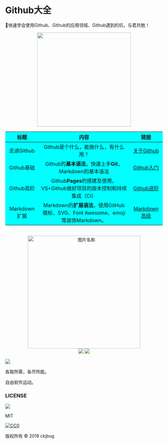 # Github大全

🐾快速学会使用Github、Github的应用领域、Github遇到的坑，与君共勉！

<div align="center">
    <img src="http://5b0988e595225.cdn.sohucs.com/images/20180522/6906e63faf44488cbb4071954a4244d3.jpeg" width="300px">
    <br>
</div>

<table style="border:{1px solid blue};text-align:center;background-color:aqua">
    <thead>
        <tr>
            <th>标题</th>
            <th>内容</th>
            <th>链接</th>
        </tr>
    </thead>
    <tbody>
        <tr>
            <td>走进Github</td>
            <td>Github是个什么，能做什么，有什么用？</td>
            <td><a href="https://github.com/ckjbug/Github-Summary/blob/master/What%20is%20Github.md">关于Github</td>
        </tr>
        <tr>
            <td>Github基础</td>
            <td>Github的<strong>基本语法</strong>，快速上手<strong>Git</strong>，Markdown的基本语法</td>
            <td><a href="https://github.com/ckjbug/Github-Summary/blob/master/Github%E5%85%A5%E9%97%A8%E6%95%99%E7%A8%8B.md">Github入门</td>
        </tr>
        <tr>
            <td>Github高阶</td>
            <td>Github<strong>Pages</strong>的搭建及使用，VS+Github做好项目的版本控制和持续集成（CI）</td>
            <td><a href="https://github.com/ckjbug/xiaokui/blob/master/%E7%BB%8F%E9%AA%8C%E4%B9%8B%E8%B0%88%EF%BC%88Github%E5%85%A5%E5%9D%91%EF%BC%89.md">Github进阶</td>
        </tr>
        <tr>
            <td>Markdown 扩展</td>
            <td>Markdown的<strong>扩展语法</strong>，使用GitHub徽标、SVG、Font Awesome、emoji等装饰Markdown。</td>
            <td><a href="https://github.com/ckjbug/xiaokui/blob/master/Markdown%E9%AB%98%E9%98%B6%E8%AF%AD%E6%B3%95.md">Markdown 高级</td>
        </tr>
    </tbody>
</table>

<br>
<div align="center">
    <img src="http://5b0988e595225.cdn.sohucs.com/images/20180522/a8226f65e6df4649a4df44d335c4f059.jpeg" width = "360" alt="图片名称" />
    <br>
    <a href="Asciinema.md"> <img src="https://img.shields.io/badge/>-group-4ab8a1.svg"></a>
    <a href="https://legacy.gitbook.com/@wizardforcel"> <img src="https://img.shields.io/badge/_-gitbook-4ab8a1.svg"></a> 
</div>

![](https://raw.githubusercontent.com/ckjbug/xiaokui/master/split.png)

各取所需，各尽所能。

自由软件运动。



### LICENSE

![](https://raw.githubusercontent.com/ckjbug/xiaokui/master/split.png)

MIT

[![CC0](https://i.creativecommons.org/l/by-nc-sa/4.0/88x31.png)](https://creativecommons.org/licenses/by-nc-sa/4.0/)

版权所有 © 2018 ckjbug
